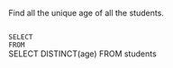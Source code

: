 Find all the unique age of all the students.



<Editor lang="sql" dbName="students1.db" type="exercise">
<code>
SELECT  
FROM
</code>

<solution>
SELECT DISTINCT(age)
FROM students
</solution>
</Editor>